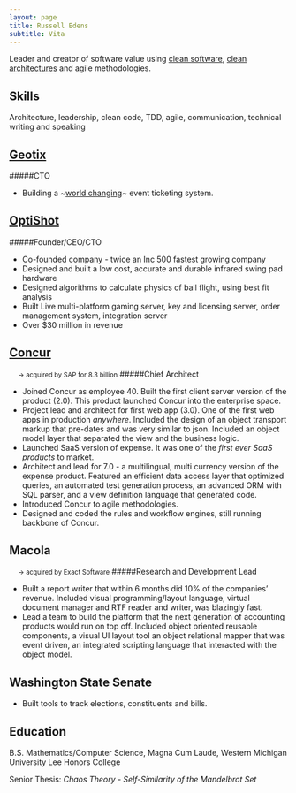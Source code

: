 ```yaml
---
layout: page
title: Russell Edens
subtitle: Vita
---
```


Leader and creator of software value using [clean software](http://www.voomify.io/2016-06-21-clean-software/), [clean architectures](http://www.voomify.io/2016-06-21-clean-architecture/) and agile methodologies.

## Skills

Architecture, leadership, clean code, TDD, agile, communication, technical writing and speaking

## [Geotix](http://www.geotix.com)
#####CTO
* Building a ~[world changing](/geotix-making-the-world-a-better-place)~ event ticketing system.

## [OptiShot](http://www.optishotgolf.com)
#####Founder/CEO/CTO 
* Co-founded company - twice an Inc 500 fastest growing company
* Designed and built a low cost, accurate and durable infrared swing pad hardware
* Designed algorithms to calculate physics of ball flight, using best fit analysis
* Built Live multi-platform gaming server, key and licensing server, order management system, integration server
* Over $30 million in revenue

## [Concur](http://concur.com)
&nbsp;&nbsp;&nbsp;&nbsp;<small>-> acquired by SAP for 8.3 billion</small>
#####Chief Architect 
* Joined Concur as employee 40. Built the first client server version of the product (2.0). This product launched Concur into the enterprise space.
* Project lead and architect for first web app (3.0). One of the first web apps in production *anywhere*. Included the design of an object transport markup that pre-dates and was very similar to json. Included an object model layer that separated the view and the business logic.
* Launched SaaS version of expense. It was one of the *first ever SaaS products* to market.
* Architect and lead for 7.0 - a multilingual, multi currency version of the expense product. Featured an efficient data access layer that optimized queries, an automated test generation process, an advanced ORM with SQL parser, and a view definition language that generated code.
* Introduced Concur to agile methodologies.
* Designed and coded the rules and workflow engines, still running backbone of Concur.

## Macola 
&nbsp;&nbsp;&nbsp;&nbsp;<small>-> acquired by Exact Software</small>
#####Research and Development Lead 
* Built a report writer that within 6 months did 10% of the companies’ revenue. Included visual programming/layout language, virtual document manager and RTF reader and writer, was blazingly fast.
* Lead a team to build the platform that the next generation of accounting products would run on top off. Included object oriented reusable components, a visual UI layout tool an object relational mapper that was event driven, an integrated scripting language that interacted with the object model.

## Washington State Senate
* Built tools to track elections, constituents and bills.

## Education
B.S. Mathematics/Computer Science, Magna Cum Laude, Western Michigan University Lee Honors College

Senior Thesis: *Chaos Theory - Self-Similarity of the Mandelbrot Set* 
